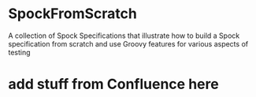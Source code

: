 # SpockFromScratch
A collection of Spock Specifications that illustrate how to build a Spock specification from scratch and use Groovy features for various aspects of testing
# add stuff from Confluence here
